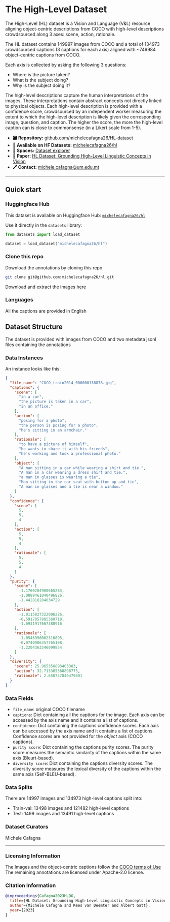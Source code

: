 # The High-Level Dataset

The High-Level (HL) dataset is a Vision and Language (V\&L) resource aligning object-centric descriptions from COCO with high-level descriptions crowdsourced along 3 axes: scene, action, rationale.

The HL dataset contains 149997 images from COCO and a total of 134973 crowdsourced captions (3 captions for each axis) aligned with ~749984 object-centric captions from COCO.

Each axis is collected by asking the following 3 questions:

- Where is the picture taken?
- What is the subject doing?
- Why is the subject doing it?

The high-level descriptions capture the human interpretations of the images. These interpretations contain abstract concepts not directly linked to physical objects. Each high-level description is provided with a confidence score, crowdsourced by an independent worker measuring the extent to which the high-level description is likely given the corresponding image, question, and caption. The higher the score, the more the high-level caption can is close to commonsense (in a Likert scale from 1-5).


- **🗃️ Repository:** [github.com/michelecafagna26/HL-dataset](https://github.com/michelecafagna26/HL-dataset)
- **🤗 Available on HF Datasets:** [michelecafagna26/hl](https://huggingface.co/datasets/michelecafagna26/hl)
- **🧭 Spaces:** [Dataset explorer](https://huggingface.co/spaces/michelecafagna26/High-Level-Dataset-explorer)
- **📜 Paper:** [HL Dataset: Grounding High-Level Linguistic Concepts in Vision](https://arxiv.org/pdf/2302.12189.pdf)
- **🖊️ Contact:** michele.cafagna@um.edu.mt

---
## Quick start 

### Huggingface Hub

This dataset is available on Huggingface Hub: [```michelecafagna26/hl```](https://huggingface.co/datasets/michelecafagna26/hl)

Use it directly in the ```datasets``` library:

```python
from datasets import load_dataset

dataset = load_dataset("michelecafagna26/hl")
```

### Clone this repo

Download the annotations by cloning this repo

```bash
git clone git@github.com:michelecafagna26/hl.git
```

Download and extract the images [here](https://huggingface.co/datasets/michelecafagna26/hl/resolve/main/data/images.tar.gz)

### Languages

All the captions are provided in English

## Dataset Structure

The dataset is provided with images from COCO and two metadata jsonl files containing the annotations

### Data Instances

An instance looks like this:
```json
{
  "file_name": "COCO_train2014_000000138878.jpg",
  "captions": {
    "scene": [
      "in a car",
      "the picture is taken in a car",
      "in an office."
    ],
    "action": [
      "posing for a photo",
      "the person is posing for a photo",
      "he's sitting in an armchair."
    ],
    "rationale": [
      "to have a picture of himself",
      "he wants to share it with his friends",
      "he's working and took a professional photo."
    ],
    "object": [
      "A man sitting in a car while wearing a shirt and tie.",
      "A man in a car wearing a dress shirt and tie.",
      "a man in glasses is wearing a tie",
      "Man sitting in the car seat with button up and tie",
      "A man in glasses and a tie is near a window."
    ]
  },
  "confidence": {
    "scene": [
      5,
      5,
      4
    ],
    "action": [
      5,
      5,
      4
    ],
    "rationale": [
      5,
      5,
      4
    ]
  },
  "purity": {
    "scene": [
      -1.1760284900665283,
      -1.0889461040496826,
      -1.442818284034729
    ],
    "action": [
      -1.0115827322006226,
      -0.5917857885360718,
      -1.6931917667388916
    ],
    "rationale": [
      -1.0546956062316895,
      -0.9740906357765198,
      -1.2204363346099854
    ]
  },
  "diversity": {
    "scene": 25.965358893403383,
    "action": 32.713305568898775,
    "rationale": 2.658757840479801
  }
}
```

### Data Fields

- ```file_name```: original COCO filename
- ```captions```: Dict containing all the captions for the image. Each axis can be accessed by the axis name and it contains a list of captions.
- ```confidence```: Dict containing the captions confidence scores. Each axis can be accessed by the axis name and it contains a list of captions. Confidence scores are not provided for the _object_ axis (COCO captions).
- ```purity score```: Dict containing the captions purity scores. The purity score measures the semantic similarity of the captions within the same axis (Bleurt-based).
- ```diversity score```: Dict containing the captions diversity scores. The diversity score measures the lexical diversity of the captions within the same axis (Self-BLEU-based).

### Data Splits

There are 14997 images and 134973 high-level captions split into:
- Train-val: 13498 images and 121482 high-level captions
- Test: 1499 images and 13491 high-level captions

### Dataset Curators

Michele Cafagna

---

### Licensing Information

The Images and the object-centric captions follow the [COCO terms of Use](https://cocodataset.org/#termsofuse)
The remaining annotations are licensed under Apache-2.0 license.

### Citation Information

```BibTeX
@inproceedings{Cafagna2023HLDG,
  title={HL Dataset: Grounding High-Level Linguistic Concepts in Vision},
  author={Michele Cafagna and Kees van Deemter and Albert Gatt},
  year={2023}
}
```
